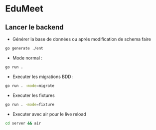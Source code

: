 # EduMeet

## Lancer le backend

- Générer la base de données ou après modification de schema faire

```sh
go generate ./ent
```

- Mode normal : 

```sh
go run .
```

- Executer les migrations BDD : 

```sh
go run . -mode=migrate
```

- Executer les fixtures 

```sh
go run . -mode=fixture
```

- Executer avec air pour le live reload

```sh
cd server && air
```